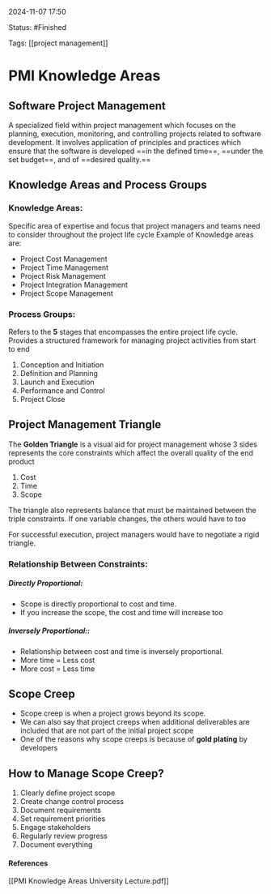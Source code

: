 
2024-11-07 17:50

Status: #Finished

Tags: [[project management]] 

# PMI Knowledge Areas

## Software Project Management

A specialized field within project management which focuses on the planning, execution, monitoring, and controlling projects related to software development. It involves application of principles and practices which ensure that the software is developed ==in the defined time==, ==under the set budget==, and of ==desired quality.==

## Knowledge Areas and Process Groups

### Knowledge Areas:
Specific area of expertise and focus that project managers and teams need to consider throughout the project life cycle
Example of Knowledge areas are:
- Project Cost Management
- Project Time Management
- Project Risk Management
- Project Integration Management
- Project Scope Management

### Process Groups:
Refers to the **5** stages that encompasses the entire project life cycle.
Provides a structured framework for managing project activities from start to end

1. Conception and Initiation
2. Definition and Planning
3. Launch and Execution
4. Performance and Control
5. Project Close

## Project Management Triangle

The **Golden Triangle** is a visual aid for project management whose 3 sides represents the core constraints which affect the overall quality of the end product
1. Cost
2. Time
3. Scope

The triangle also represents balance that must be maintained between the triple constraints. If one variable changes, the others would have to too

For successful execution, project managers would have to negotiate a rigid triangle.

### Relationship Between Constraints:
##### Directly Proportional:
- Scope is directly proportional to cost and time.
- If you increase the scope, the cost and time will increase too
##### Inversely Proportional::
- Relationship between cost and time is inversely proportional.
- More time = Less cost
- More cost = Less time

## Scope Creep
- Scope creep is when a project grows beyond its scope. 
- We can also say that project creeps when additional deliverables are included that are not part of the initial project scope
- One of the reasons why scope creeps is because of **gold plating** by developers
## How to Manage Scope Creep?

1. Clearly define project scope
2. Create change control process
3. Document requirements
4. Set requirement priorities
5. Engage stakeholders
6. Regularly review progress
7. Document everything




#### References
[[PMI Knowledge Areas University Lecture.pdf]]